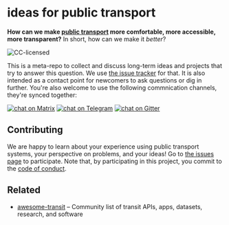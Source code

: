 # ideas for public transport

**How can we make [public transport](https://en.wikipedia.org/wiki/Public_transport) more comfortable, more accessible, more transparent?** In short, how can we make it *better*?

![CC-licensed](https://img.shields.io/github/license/public-transport/friendly-public-transport-format.svg)

This is a meta-repo to collect and discuss long-term ideas and projects that try to answer this question. We use [the issue tracker](https://github.com/public-transport/ideas/issues) for that. It is also intended as a contact point for newcomers to ask questions or dig in further. You're also welcome to use the following commnication channels, they're synced together:

[![chat on Matrix](https://img.shields.io/matrix/public-transport:matrix.org.svg?style=flat&label=Matrix)](https://view.matrix.org/alias/%23public-transport:schildbach.de)
[![chat on Telegram](https://img.shields.io/badge/Telegram-public__transport-%230088cc.svg)](https://t.me/public_transport)
[![chat on Gitter](https://badges.gitter.im/public-transport/Lobby.svg)](https://gitter.im/public-transport/Lobby)


## Contributing

We are happy to learn about your experience using public transport systems, your perspective on problems, and your ideas! Go to [the issues page](https://github.com/public-transport/friendly-public-transport-format/issues) to participate. Note that, by participating in this project, you commit to the [code of conduct](code-of-conduct.md).


## Related

- [awesome-transit](https://github.com/luqmaan/awesome-transit#awesome-transit-) – Community list of transit APIs, apps, datasets, research, and software
